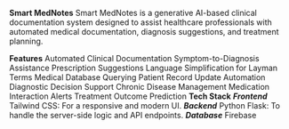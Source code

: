 **Smart MedNotes**
Smart MedNotes is a generative AI-based clinical documentation system designed to assist healthcare professionals with automated medical documentation, diagnosis suggestions, and treatment planning.

**Features**
Automated Clinical Documentation
Symptom-to-Diagnosis Assistance
Prescription Suggestions
Language Simplification for Layman Terms
Medical Database Querying
Patient Record Update Automation
Diagnostic Decision Support
Chronic Disease Management
Medication Interaction Alerts
Treatment Outcome Prediction
**Tech Stack**
**_Frontend_**
Tailwind CSS: For a responsive and modern UI.
**_Backend_**
Python Flask: To handle the server-side logic and API endpoints.
_**Database**_
Firebase
